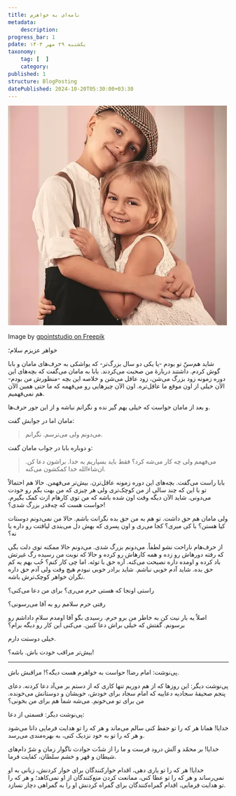 ```yaml
---
title: نامه‌ای به خواهرم
metadata:
    description:
progress_bar: 1
pdate: یکشنبه ۲۹ مهر ۱۴۰۳
taxonomy:
    tag: [  ]
    category:
published: 1
structure: BlogPosting
datePublished: 2024-10-20T05:30:00+03:30
---
```


![ یک برادر و خواهر کوچک که یکدیگر را در آغوش گرفته‌اند ](boy-girl-cute-embracement_329181-7496.webp)

<div class="align-center">
Image by  <a href="https://www.freepik.com/free-photo/boy-girl-cute-embracement_11981195.htm">  gpointstudio on Freepik </a>
</div>

خواهر عزیزم سلام؛

شاید هم‌سنّ تو بودم -یا یکی دو سال بزرگ‌تر- که یواشکی به حرف‌های مامان و بابا گوش کردم. داشتند دربارهٔ من صحبت می‌کردند. بابا به مامان می‌گفت که بچه‌های این دوره زمونه زود بزرگ می‌شن، زود عاقل می‌شن و خلاصه این بچه -منظورش من بودم- الآن خیلی از اون موقع ما عاقل‌تره. اون الآن چیزهایی رو می‌فهمه که ما حتی همین الآن هم نمی‌فهمیم.

و بعد از مامان خواست که خیلی بهم گیر نده و نگرانم نباشه و از این جور حرف‌ها.

مامان اما در جوابش گفت:

> می‌دونم ولی می‌ترسم. نگرانم.

و دوباره بابا در جواب مامان گفت:

> می‌فهمم ولی چه کار می‌شه کرد؟ فقط باید بسپاریم به خدا. براشون دعا کن. ان‌شاءالله خدا کمکشون می‌کنه.

بابا راست می‌گفت. بچه‌های این دوره زمونه عاقل‌ترن. بیش‌تر می‌فهمن. حالا هم احتمالاً تو با این که چند سالی از من کوچک‌تری ولی هر چیزی که من بهت بگم رو خودت می‌دونی. شاید الآن دیگه وقت اون شده باشه که من توی کارهام ازت کمک بگیرم. حواست هست که چه‌قدر بزرگ شدی؟!

ولی مامان هم حق داشت. تو هم به من حق بده نگرانت باشم. حالا من نمی‌دونم دوستات کیا هستن؟ با کی میری؟ کجا می‌ری و اون پسری که بهش دل می‌بندی لیاقتت رو داره یا نه؟ 

از حرف‌هام ناراحت نشو لطفاً. می‌دونم بزرگ شدی. می‌دونم حالا ممکنه توی دلت بگی که رفته دورهاش رو زده و همه کارهاش رو کرده و حالا که نوبت من رسیده رگ غیرتش باد کرده و اومده داره نصیحت می‌کنه. آره حق با توئه. اما چی کار کنم؟ خُب بهم یه کم حق بده. شاید آدم خوبی نباشم. شاید برادر خوبی نبودم هیچ وقت ولی آدم حق داره نگران خواهر کوچک‌ترش باشه.

راستی اونجا که هستی حرم می‌ری؟ برای من دعا می‌کنی؟

رفتی حرم سلامم رو به آقا می‌رسونی؟ 

اصلاً یه بار نیت کن به خاطر من برو حرم. رسیدی بگو آقا اومدم سلامِ داداشم رو برسونم. گفتش که خیلی براش دعا کنین. می‌کنی این کار رو دیگه برام؟

خیلی دوستت دارم.

بیش‌تر مراقب خودت باش. باشه؟!

***

پی‌نوشت: امام رضا! حواست به خواهرم هست دیگه؟! مراقبش باش. 

پی‌نوشت دیگر: این روزها که از هم دوریم تنها کاری که از دستم بر می‌آد دعا کردنه. دعای پنجم صحیفهٔ سجادیه دعاییه که امام سجاد برای خودش، خویشان و دوستانش می‌خونده. من برای تو می‌خونم. می‌شه شما هم برای من بخونی؟

پی‌نوشت دیگر: قسمتی از دعا:

خدایا! همانا هر که را تو حفظ کنی سالم می‌ماند 
و هر که را تو هدایت فرمایی دانا می‌شود و هر که را تو به خود نزدیک کنی، به بهره‌مندی می‌رسد.

خدایا! بر محمّد و آلش درود فرست و ما را از شدّت حوادث ناگوار زمان و شرّ دام‌های شیطان و قهر و خشم سلطان، کفایت فرما.

خدایا! هر که را تو یاری دهی، اقدام خوارکنندگان برای خوار کردنش، زیانی به او نمی‌رساند و هر که را تو عطا کنی، ممانعت کردن منع‌کنندگان از او نمی‌کاهد؛ و هر که را تو هدایت فرمایی، اقدام گمراه‌کنندگان برای گمراه کردنش او را به گمراهی دچار نسازد.